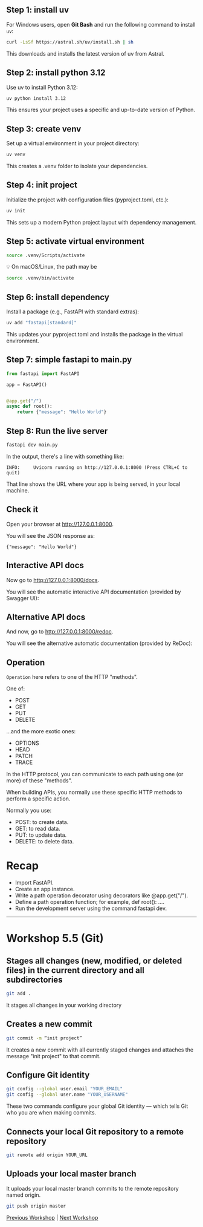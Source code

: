 ## Step 1: install uv
For Windows users, open **Git Bash** and run the following command to install `uv`:

```bash
curl -LsSf https://astral.sh/uv/install.sh | sh
```
This downloads and installs the latest version of uv from Astral.


## Step 2: install python 3.12
Use uv to install Python 3.12:
```bash
uv python install 3.12
```
This ensures your project uses a specific and up-to-date version of Python.



## Step 3: create venv
Set up a virtual environment in your project directory:
```bash
uv venv
```
This creates a .venv folder to isolate your dependencies.


## Step 4: init project
Initialize the project with configuration files (pyproject.toml, etc.):
```bash
uv init
```
This sets up a modern Python project layout with dependency management.


## Step 5: activate virtual environment
```bash
source .venv/Scripts/activate
```
💡 On macOS/Linux, the path may be 
```bash 
source .venv/bin/activate
```


## Step 6: install dependency
Install a package (e.g., FastAPI with standard extras):
```bash
uv add "fastapi[standard]"
```
This updates your pyproject.toml and installs the package in the virtual environment.



## Step 7: simple fastapi to main.py
```python
from fastapi import FastAPI

app = FastAPI()


@app.get("/")
async def root():
    return {"message": "Hello World"}
```

## Step 8: Run the live server
```bash
fastapi dev main.py
```
In the output, there's a line with something like:

`INFO:     Uvicorn running on http://127.0.0.1:8000 (Press CTRL+C to quit)`

That line shows the URL where your app is being served, in your local machine.

## Check it
Open your browser at http://127.0.0.1:8000.

You will see the JSON response as:

```
{"message": "Hello World"}
```

## Interactive API docs
Now go to http://127.0.0.1:8000/docs.

You will see the automatic interactive API documentation (provided by Swagger UI):

## Alternative API docs
And now, go to http://127.0.0.1:8000/redoc.

You will see the alternative automatic documentation (provided by ReDoc):

## Operation
`Operation` here refers to one of the HTTP "methods".

One of:
- POST
- GET
- PUT
- DELETE

...and the more exotic ones:

- OPTIONS
- HEAD
- PATCH
- TRACE

In the HTTP protocol, you can communicate to each path using one (or more) of these "methods".

When building APIs, you normally use these specific HTTP methods to perform a specific action.

Normally you use:

- POST: to create data.
- GET: to read data.
- PUT: to update data.
- DELETE: to delete data.

# Recap
- Import FastAPI.
- Create an app instance.
- Write a path operation decorator using decorators like @app.get("/").
- Define a path operation function; for example, def root(): ....
- Run the development server using the command fastapi dev.

---
# Workshop 5.5 (Git) 
## Stages all changes (new, modified, or deleted files) in the current directory and all subdirectories
```bash
git add .
```
It stages all changes in your working directory 

## Creates a new commit
```bash
git commit -m “init project”
```
It creates a new commit with all currently staged changes and attaches the message "init project" to that commit.

## Configure Git identity
```bash
git config --global user.email "YOUR_EMAIL"
git config --global user.name "YOUR_USERNAME"
```
These two commands configure your global Git identity — which tells Git who you are when making commits.

## Connects your local Git repository to a remote repository
```bash
git remote add origin YOUR_URL
```
## Uploads your local master branch
It uploads your local master branch commits to the remote repository named origin.
```bash
git push origin master
```

[Previous Workshop](../workshop_004/readme.md) | [Next Workshop](../workshop_006/readme.md)
